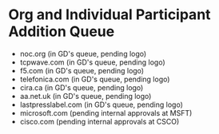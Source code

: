 # Org and Individual Participant Addition Queue
- noc.org (in GD's queue, pending logo)
- tcpwave.com (in GD's queue, pending logo)
- f5.com (in GD's queue, pending logo)
- telefonica.com (in GD's queue, pending logo)
- cira.ca (in GD's queue, pending logo)
- aa.net.uk (in GD's queue, pending logo)
- lastpresslabel.com (in GD's queue, pending logo)
- microsoft.com (pending internal approvals at MSFT)
- cisco.com (pending internal approvals at CSCO)
